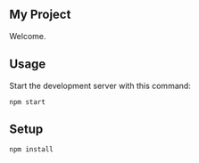 My Project
---
 
Welcome.
 
 
Usage
---
 
Start the development server with this command:
 
```
npm start
```
 
 
  
Setup
---
 
```
npm install
```
